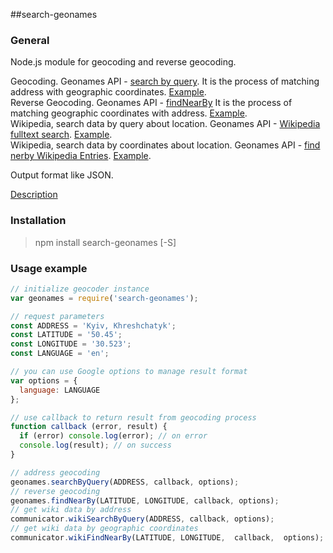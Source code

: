 ##search-geonames

### General

Node.js module for geocoding and reverse geocoding.  

Geocoding. Geonames API - [search by query](http://www.geonames.org/export/geonames-search.html).
It is the process of matching address with geographic coordinates. [Example](http://api.geonames.org/findNearbyJSON?lat=47.3&lng=9&username=demo&style=LONG).  
Reverse Geocoding. Geonames API - [findNearBy](http://www.geonames.org/export/web-services.html#findNearby)
It is the process of matching geographic coordinates with address. [Example](http://api.geonames.org/findNearbyJSON?lat=47.3&lng=9&username=demo&style=LONG).  
Wikipedia, search data by query about location. Geonames API - [Wikipedia fulltext search](http://www.geonames.org/export/wikipedia-webservice.html#wikipediaSearch). [Example](http://api.geonames.org/wikipediaSearchJSON?q=london&username=demo&maxRows=10).  
Wikipedia, search data by coordinates about location. Geonames API - [find nerby Wikipedia Entries](http://www.geonames.org/export/wikipedia-webservice.html#findNearbyWikipedia).
[Example](http://api.geonames.org/findNearbyWikipediaJSON?lat=47&lng=9&username=demo).  

Output format like JSON.

[Description](http://www.geonames.org/export/#ws)

### Installation
>npm install search-geonames [-S]

### Usage example
```javascript
// initialize geocoder instance
var geonames = require('search-geonames');

// request parameters
const ADDRESS = 'Kyiv, Khreshchatyk';
const LATITUDE = '50.45';
const LONGITUDE = '30.523';
const LANGUAGE = 'en';

// you can use Google options to manage result format
var options = {
  language: LANGUAGE
};

// use callback to return result from geocoding process
function callback (error, result) {
  if (error) console.log(error); // on error
  console.log(result); // on success
}

// address geocoding
geonames.searchByQuery(ADDRESS, callback, options);
// reverse geocoding
geonames.findNearBy(LATITUDE, LONGITUDE, callback, options);
// get wiki data by address
communicator.wikiSearchByQuery(ADDRESS, callback, options);
// get wiki data by geographic coordinates
communicator.wikiFindNearBy(LATITUDE, LONGITUDE,  callback,  options);

```
